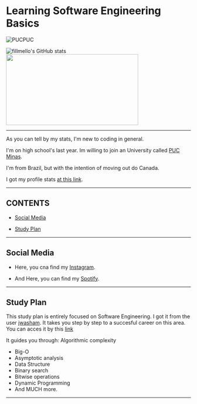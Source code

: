 # Learning Software Engineering Basics

![PUCPUC](https://github.com/fillmello/fillmello/assets/172687334/eb0d95c7-b428-4e65-9128-8728143dacb2)




![fillmello's GitHub stats](https://github-readme-stats.vercel.app/api?username=fillmello&show_icons=true&theme=dracula&hide_border=true&card_hieght=123&border_radius=0)
<img src="https://github.com/fillmello/fillmello/assets/172687334/26379828-9e6f-4b0f-bbe3-503bef948324" width="360" height="193">

---

As you can tell by my stats, I'm new to coding in general.

I'm on high school's last year. Im willing to join an University called [PUC Minas](https://www.pucminas.br/destaques/Paginas/default.aspx?utm_source=google&utm_medium=cpa&utm_campaign=aon-institucional&utm_content=PC00002&gad_source=1&gclid=Cj0KCQjwsaqzBhDdARIsAK2gqncPt8AAs_WLqEn08zuQFUQaPIB8nS14oRfeKR3YisjBLW3uxCMIHu4aAo-qEALw_wcB).


I'm from Brazil, but with the intention of moving out do Canada.

I got my profile stats [at this link](https://github.com/anuraghazra/github-readme-stats/blob/master/readme.md#deploy-on-your-own-vercel-instance).












---

## CONTENTS

* [Social Media](#social-media)

* [Study Plan](#study-plan)

---
  
## Social Media


   * Here, you cna find my [Instagram](https://www.instagram.com/fillmello?igsh=YTRqdDNzYnQ3ZW82&utm_source=qr).

  * And Here, you can find my [Spotify](https://open.spotify.com/user/316j6png5c5nz2syb4423ccoxdai?si=RwpJ1MKvSy-2coPsmTr8vQ).


---


## Study Plan
This study plan is entirely focused on Software Engineering. I got it from the user [jwasham](https://github.com/jwasham/coding-interview-university/commits?author=jwasham). It takes you step by step to a succesful career on this area. You can acces it by this [link](https://github.com/jwasham/coding-interview-university?tab=readme-ov-file)

It guides you through: 
  Algorithmic complexity
  * Big-O
  * Asymptotic analysis
  * Data Structure
  * Binary search
  * Bitwise operations
  * Dynamic Programming
  * And MUCH more.

---
